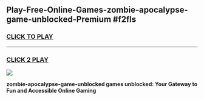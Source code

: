 
## Play-Free-Online-Games-zombie-apocalypse-game-unblocked-Premium #f2fls
<h3>
<a href="https://premium.freeplayer.one?title=zombie-apocalypse-game-unblocked&ref=8M">CLICK TO PLAY</a></h3>
<hr>

<h3>
<a href="https://premium.freeplayer.one?title=zombie-apocalypse-game-unblocked&ref=8M">CLICK 2 PLAY</a>
  
</h3>

<a href="https://premium.freeplayer.one?title=zombie-apocalypse-game-unblocked&ref=8M"><img src="https://clearcache.store/games.png"></a>


**zombie-apocalypse-game-unblocked games unblocked: Your Gateway to Fun and Accessible Online Gaming**
